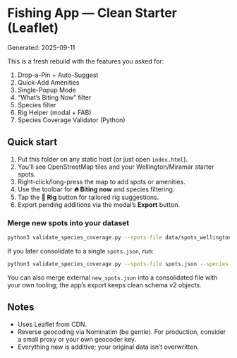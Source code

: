 # Fishing App — Clean Starter (Leaflet)

Generated: 2025-09-11

This is a fresh rebuild with the features you asked for:
1) Drop-a-Pin + Auto-Suggest
2) Quick-Add Amenities
3) Single-Popup Mode
4) “What’s Biting Now” filter
5) Species filter
6) Rig Helper (modal + FAB)
8) Species Coverage Validator (Python)

## Quick start
1. Put this folder on any static host (or just open `index.html`).
2. You’ll see OpenStreetMap tiles and your Wellington/Miramar starter spots.
3. Right-click/long-press the map to add spots or amenities.
4. Use the toolbar for **🔥 Biting now** and species filtering.
5. Tap the **🎣 Rig** button for tailored rig suggestions.
6. Export pending additions via the modal’s **Export** button.

### Merge new spots into your dataset
```bash
python3 validate_species_coverage.py --spots-file data/spots_wellington_miramar.json --species-file data/species_wlg_kapiti.json
```

If you later consolidate to a single `spots.json`, run:
```bash
python3 validate_species_coverage.py --spots-file spots.json --species-file data/species_wlg_kapiti.json
```

You can also merge external `new_spots.json` into a consolidated file with your own tooling; the app’s export keeps clean schema v2 objects.

## Notes
- Uses Leaflet from CDN.
- Reverse geocoding via Nominatim (be gentle). For production, consider a small proxy or your own geocoder key.
- Everything new is additive; your original data isn’t overwritten.
